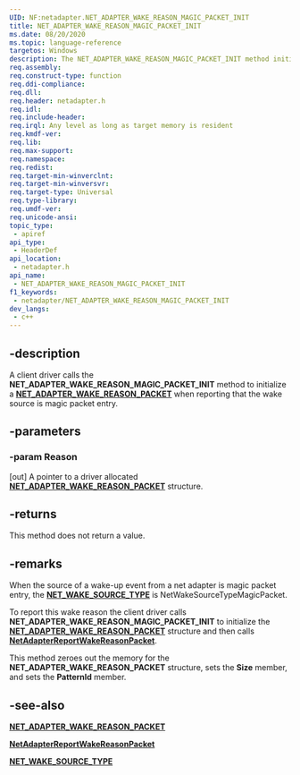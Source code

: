 ```yaml
---
UID: NF:netadapter.NET_ADAPTER_WAKE_REASON_MAGIC_PACKET_INIT
title: NET_ADAPTER_WAKE_REASON_MAGIC_PACKET_INIT
ms.date: 08/20/2020
ms.topic: language-reference
targetos: Windows
description: The NET_ADAPTER_WAKE_REASON_MAGIC_PACKET_INIT method initializes a NET_ADAPTER_WAKE_REASON_PACKET when the wake source is a magic packet.
req.assembly: 
req.construct-type: function
req.ddi-compliance: 
req.dll: 
req.header: netadapter.h
req.idl: 
req.include-header: 
req.irql: Any level as long as target memory is resident
req.kmdf-ver: 
req.lib: 
req.max-support: 
req.namespace: 
req.redist: 
req.target-min-winverclnt: 
req.target-min-winversvr: 
req.target-type: Universal
req.type-library: 
req.umdf-ver: 
req.unicode-ansi: 
topic_type:
 - apiref
api_type:
 - HeaderDef
api_location:
 - netadapter.h
api_name:
 - NET_ADAPTER_WAKE_REASON_MAGIC_PACKET_INIT
f1_keywords:
 - netadapter/NET_ADAPTER_WAKE_REASON_MAGIC_PACKET_INIT
dev_langs:
 - c++
---
```


## -description

A client driver calls the **NET_ADAPTER_WAKE_REASON_MAGIC_PACKET_INIT** method to initialize a [**NET_ADAPTER_WAKE_REASON_PACKET**](../netadapter/ns-netadapter-_net_adapter_wake_reason_packet.md) when reporting that the wake source is magic packet entry.

## -parameters

### -param Reason

[out] A pointer to a driver allocated [**NET_ADAPTER_WAKE_REASON_PACKET**](../netadapter/ns-netadapter-_net_adapter_wake_reason_packet.md) structure.

## -returns

This method does not return a value.

## -remarks

When the source of a wake-up event from a net adapter is magic packet entry, the [**NET_WAKE_SOURCE_TYPE**](/windows-hardware/drivers/ddi/netwakesource/ne-netwakesource-_net_wake_source_type) is
NetWakeSourceTypeMagicPacket.

To report this wake reason the client driver calls **NET_ADAPTER_WAKE_REASON_MAGIC_PACKET_INIT** to initialize the [**NET_ADAPTER_WAKE_REASON_PACKET**](../netadapter/ns-netadapter-_net_adapter_wake_reason_packet.md) structure and then calls [**NetAdapterReportWakeReasonPacket**](/windows-hardware/drivers/ddi/netadapter/nf-netadapter-netadapterreportwakereasonpacket).

This method zeroes out the memory for the **NET_ADAPTER_WAKE_REASON_PACKET** structure, sets the **Size** member, and sets the **PatternId** member.

## -see-also

[**NET_ADAPTER_WAKE_REASON_PACKET**](../netadapter/ns-netadapter-_net_adapter_wake_reason_packet.md)

[**NetAdapterReportWakeReasonPacket**](/windows-hardware/drivers/ddi/netadapter/nf-netadapter-netadapterreportwakereasonpacket)

[**NET_WAKE_SOURCE_TYPE**](/windows-hardware/drivers/ddi/netwakesource/ne-netwakesource-_net_wake_source_type)
